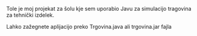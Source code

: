 Tole je moj projekat za šolu kje sem uporabio Javu za simulacijo tragovina za tehnički izdelek.

Lahko zažegnete aplijacijo preko Trgovina.java ali trgovina.jar fajla

